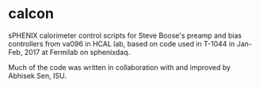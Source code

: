 # calcon
sPHENIX calorimeter control scripts for Steve Boose's preamp and bias controllers from va096 in HCAL lab, based on code used in T-1044 
in Jan-Feb, 2017 at Fermilab on sphenixdaq.

Much of the code was written in collaboration with and improved by Abhisek Sen, ISU.
